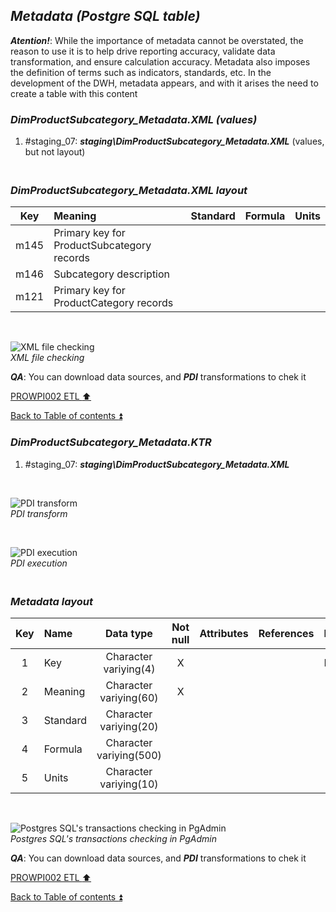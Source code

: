 ## **_Metadata (Postgre SQL table)_**  

**_Atention!_**: While the importance of metadata cannot be overstated, the reason to use it is to help drive reporting accuracy, validate data transformation, and ensure calculation accuracy. Metadata also imposes the definition of terms such as indicators, standards, etc. In the development of the DWH, metadata appears, and with it arises the need to create a table with this content  

### **_DimProductSubcategory\_Metadata.XML (values)_**  
  1. #staging_07: **_staging\DimProductSubcategory\_Metadata.XML_** (values, but not layout)  

### **_<p><br>DimProductSubcategory\_Metadata.XML layout</p>_**  

| Key      	| Meaning                                 | Standard              | Formula                                                                  | Units |
| :-------: | :-------------------------------------- | :-------------------: | :----------------------------------------------------------------------- | :---: |
| m145      | Primary key for ProductSubcategory records |                    |                                                                          |       |
| m146      | Subcategory description                 |                       |                                                                          |       |
| m121      | Primary key for ProductCategory records |                       |                                                                          |       |


   <p><br></p>  
 
  ![XML file checking](https://i.imgur.com/kOBZm6q.png)  
  _XML file checking_  

  **_QA_**: You can download data sources, and **_PDI_** transformations to chek it  

[PROWPI002 ETL :arrow_up:](prowpi002_etl_adventureworksdw2022_db.md)  

[Back to Table of contents :arrow_double_up:](../README.md)  


### **_DimProductSubcategory\_Metadata.KTR_**  
  1. #staging_07: **_staging\DimProductSubcategory\_Metadata.XML_**  

   <p><br></p>  

  ![PDI transform](https://i.imgur.com/5m0fWoJ.png)  
  _PDI transform_  

  <p><br></p>  

  ![PDI execution](https://i.imgur.com/QgkXTHu.png)  
  _PDI execution_ 

### **_<p><br>Metadata layout</p>_**  

| Key	| Name                  | Data type              | Not null | Attributes | References            | Description |
| :-: | :-------------------- | :--------------------: | :------: | :--------- | :-------------------- | :-----------| 
| 1   | Key                   | Character variying(4)  | X        |            |                       | PK,FK       |
| 2   | Meaning               | Character variying(60) | X        |            |                       |             |
| 3   | Standard              | Character variying(20) |          |            |                       |             |
| 4   | Formula               | Character variying(500)|          |            |                       |             |
| 5   | Units                 | Character variying(10) |          |            |                       |             |

   <p><br></p>  
 
  ![Postgres SQL's transactions checking in PgAdmin](https://i.imgur.com/z7XKoqc.png)  
  _Postgres SQL's transactions checking in PgAdmin_  

  **_QA_**: You can download data sources, and **_PDI_** transformations to chek it  

[PROWPI002 ETL :arrow_up:](prowpi002_etl_adventureworksdw2022_db.md)  

[Back to Table of contents :arrow_double_up:](../README.md)  